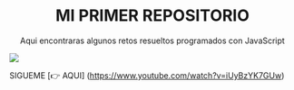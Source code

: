 
<h1 align="center"> MI PRIMER REPOSITORIO</h1>

<p align="center"> Aqui encontraras algunos retos resueltos programados con JavaScript </p> 

<img src= "https://i.blogs.es/544e7d/650_1000_javascript_logo/1366_2000.webp" align="center">

SIGUEME  [👉 AQUI] (https://www.youtube.com/watch?v=iUyBzYK7GUw)
